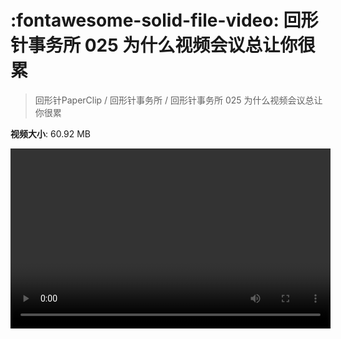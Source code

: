 # :fontawesome-solid-file-video: 回形针事务所 025 为什么视频会议总让你很累

> 回形针PaperClip / 回形针事务所 / 回形针事务所 025 为什么视频会议总让你很累

**视频大小**: 60.92 MB

<video id="V-e89b9d8bbcc31e660236f1d68f93eb46" width="512" height="288" preload="none" playsinline webkit-playsinline></video>